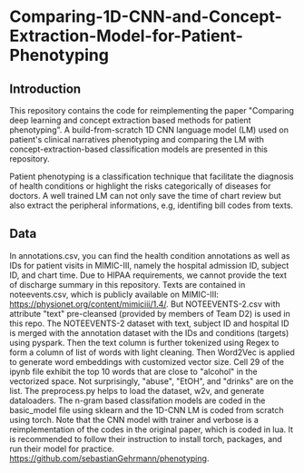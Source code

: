 # Comparing-1D-CNN-and-Concept-Extraction-Model-for-Patient-Phenotyping
## Introduction
This repository contains the code for reimplementing the paper "Comparing deep learning and concept extraction based methods for patient phenotyping". A build-from-scratch 1D CNN language model (LM) used on patient's clinical narratives phenotyping and comparing the LM with concept-extraction-based classification models are presented in this repository.

Patient phenotyping is a classification technique that facilitate the diagnosis of health conditions or highlight the risks categorically of diseases for doctors. A well trained LM can not only save the time of chart review but also extract the peripheral informations, e.g, identifing bill codes from texts.
## Data
In annotations.csv, you can find the health condition annotations as well as IDs for patient visits in MIMIC-III, namely the hospital admission ID, subject ID, and chart time. Due to HIPAA requirements, we cannot provide the text of discharge summary in this repository. Texts are contained in noteevents.csv, which is publicly available on MIMIC-III: https://physionet.org/content/mimiciii/1.4/. But NOTEEVENTS-2.csv with attribute "text" pre-cleansed (provided by members of Team D2) is used in this repo. The NOTEEVENTS-2 dataset with text, subject ID and hospital ID is merged with the annotation dataset with the IDs and conditions (targets) using pyspark. Then the text column is further tokenized using Regex to form a column of list of words with light cleaning. Then Word2Vec is applied to generate word embeddings with customized vector size. Cell 29 of the ipynb file exhibit the top 10 words that are close to "alcohol" in the vectorized space. Not surprisingly, "abuse", "EtOH", and "drinks" are on the list. The preprocess.py helps to load the dataset, w2v, and generate dataloaders. The n-gram based classifation models are coded in the basic_model file using sklearn and the 1D-CNN LM is coded from scratch using torch. Note that the CNN model with trainer and verbose is a reimplementation of the codes in the original paper, which is coded in lua. It is recommended to follow their instruction to install torch, packages, and run their model for practice. https://github.com/sebastianGehrmann/phenotyping.

